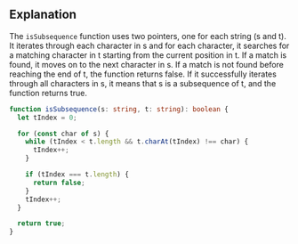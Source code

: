 ## Explanation

The `isSubsequence` function uses two pointers, one for each string (s and t). It iterates through each character in s and for each character, it searches for a matching character in t starting from the current position in t. If a match is found, it moves on to the next character in s. If a match is not found before reaching the end of t, the function returns false. If it successfully iterates through all characters in s, it means that s is a subsequence of t, and the function returns true.

```ts
function isSubsequence(s: string, t: string): boolean {
  let tIndex = 0;

  for (const char of s) {
    while (tIndex < t.length && t.charAt(tIndex) !== char) {
      tIndex++;
    }

    if (tIndex === t.length) {
      return false;
    }
    tIndex++;
  }

  return true;
}
```

